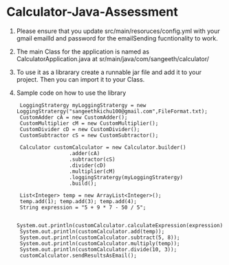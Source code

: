 # Calculator-Java-Assessment

1. Please ensure that you update src/main/resoruces/config.yml with your gmail emailId and password for the emailSending fucntionality to work.
2. The main Class for the application is named as CalculatorApplication.java at sr/main/java/com/sangeeth/calculator/
3. To use it as a librarary create a runnable jar file and add it to your project. Then you can import it to your Class.
4. Sample code on how to use the library

		LoggingStratergy myLoggingStratergy = new LoggingStratergy("sangeethkichu100@gmail.com",FileFormat.txt);
		CustomAdder cA = new CustomAdder();
		CustomMultiplier cM = new CustomMultiplier();
		CustomDivider cD = new CustomDivider();
		CustomSubtractor cS = new CustomSubtractor();
		
		Calculator customCalculator = new Calculator.builder()
						.adder(cA)
						.subtractor(cS)
						.divider(cD)
						.multiplier(cM)
						.loggingStratergy(myLoggingStratergy)
						.build();
		 
		List<Integer> temp = new ArrayList<Integer>();
		temp.add(1); temp.add(3); temp.add(4);
		String expression = "5 + 9 * 7 - 50 / 5";

		System.out.println(customCalculator.calculateExpression(expression));
		System.out.println(customCalculator.add(temp));
		System.out.println(customCalculator.subtract(5, 8));
		System.out.println(customCalculator.multiply(temp));
		System.out.println(customCalculator.divide(10, 3));
		customCalculator.sendResultsAsEmail();
